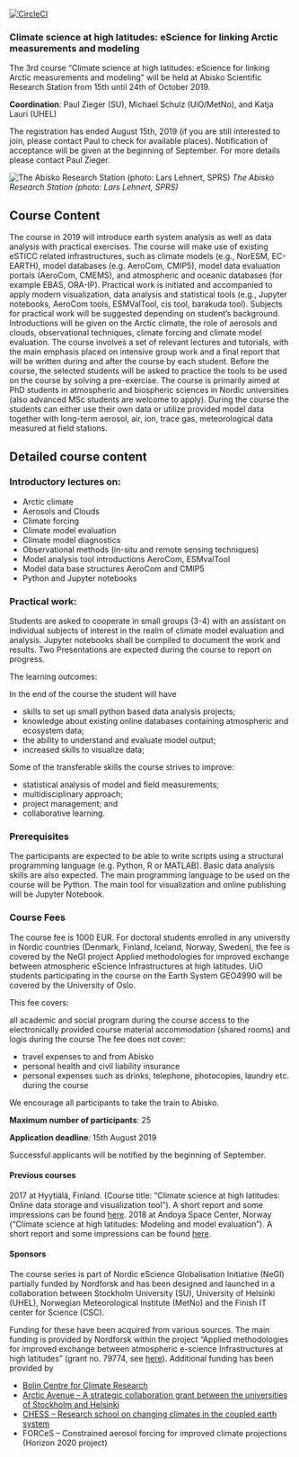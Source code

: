 
[![CircleCI](https://circleci.com/gh/NordicESMhub/NEGI-Abisko-2019.svg?style=svg&circle-token=708328c3d6428a29f49027f0a5e316fc32850dac)](https://circleci.com/gh/NordicESMhub/NEGI-Abisko-2019)

### Climate science at high latitudes: eScience for linking Arctic measurements and modeling

The 3rd course “Climate science at high latitudes: eScience for linking Arctic measurements and modeling” will be held at Abisko Scientific Research Station from 15th until 24th of October 2019.

**Coordination**: Paul Zieger (SU), Michael Schulz (UiO/MetNo), and Katja Lauri (UHEL)

The registration has ended August 15th, 2019 (if you are still interested to join, please contact Paul to check for available places). Notification of acceptance will be given at the beginning of September. For more details please contact Paul Zieger.


![The Abisko Research Station (photo: Lars Lehnert, SPRS)](https://www.aces.su.se/aces/wp-content/uploads/2019/05/abisko-naturvetenskapliga-station-lars-lehnert.jpg)
*The Abisko Research Station (photo: Lars Lehnert, SPRS)*

## Course Content
The course in 2019 will introduce earth system analysis as well as data analysis with practical exercises. The course will make use of existing eSTICC related infrastructures, such as climate models (e.g., NorESM, EC-EARTH), model databases (e.g. AeroCom, CMIP5), model data evaluation portals (AeroCom, CMEMS), and atmospheric and oceanic databases (for example EBAS, ORA-IP). Practical work is initiated and accompanied to apply modern visualization, data analysis and statistical tools (e.g., Jupyter notebooks, AeroCom tools, ESMValTool, cis tool, barakuda tool). Subjects for practical work will be suggested depending on student’s background. Introductions will be given on the Arctic climate, the role of aerosols and clouds, observational techniques, climate forcing and climate model evaluation. The course involves a set of relevant lectures and tutorials, with the main emphasis placed on intensive group work and a final report that will be written during and after the course by each student. Before the course, the selected students will be asked to practice the tools to be used on the course by solving a pre-exercise. The course is primarily aimed at PhD students in atmospheric and biospheric sciences in Nordic universities (also advanced MSc students are welcome to apply). During the course the students can either use their own data or utilize provided model data together with long-term aerosol, air, ion, trace gas, meteorological data measured at field stations.

## Detailed course content

### Introductory lectures on:

- Arctic climate
- Aerosols and Clouds
- Climate forcing
- Climate model evaluation
- Climate model diagnostics
- Observational methods (in-situ and remote sensing techniques)
- Model analysis tool introductions AeroCom, ESMvalTool
- Model data base structures AeroCom and CMIP5
- Python and Jupyter notebooks

### Practical work:

Students are asked to cooperate in small groups (3-4) with an assistant on individual subjects of interest in the realm of climate model evaluation and analysis. Jupyter notebooks shall be compiled to document the work and results. Two Presentations are expected during the course to report on progress.

The learning outcomes:

In the end of the course the student will have

- skills to set up small python based data analysis projects;
- knowledge about existing online databases containing atmospheric and ecosystem data;
- the ability to understand and evaluate model output;
- increased skills to visualize data;

Some of the transferable skills the course strives to improve:

- statistical analysis of model and field measurements;
- multidisciplinary approach;
- project management; and
- collaborative learning.

### Prerequisites

The participants are expected to be able to write scripts using a structural programming language (e.g. Python, R or MATLAB). Basic data analysis skills are also expected. The main programming language to be used on the course will be Python. The main tool for visualization and online publishing will be Jupyter Notebook.

### Course Fees

The course fee is 1000 EUR. 
For doctoral students enrolled in any university in Nordic countries (Denmark, Finland, Iceland, Norway, Sweden), the fee is covered by the NeGI project Applied methodologies for improved exchange between atmospheric eScience Infrastructures at high latitudes. UiO students participating in the course on the Earth System GEO4990 will be covered by the University of Oslo.

This fee covers:

all academic and social program during the course
access to the electronically provided course material
accommodation (shared rooms) and logis during the course
The fee does not cover:

- travel expenses to and from Abisko
- personal health and civil liability insurance
- personal expenses such as drinks, telephone, photocopies, laundry etc. during the course

We encourage all participants to take the train to Abisko.

**Maximum number of participants**: 25

**Application deadline**: 15th August 2019

Successful applicants will be notified by the beginning of September.

#### Previous courses
2017 at Hyytiälä, Finland. (Course title:  “Climate science at high latitudes: Online data storage and visualization tool”). A short report and some impressions can be found [here](https://www.aces.su.se/report-from-the-first-nordic-workshop-on-e-science-tools-for-climate-research/).
2018 at Andoya Space Center, Norway (“Climate science at high latitudes: Modeling and model evaluation”). A short report and some impressions can be found [here](https://www.aces.su.se/learning-new-e-science-tools-for-climate-research-in-norwegian-andoya/?highlight=NeGI).

#### Sponsors
The course series is part of Nordic eScience Globalisation Initiative (NeGI) partially funded by Nordforsk and has been designed and launched in a collaboration between Stockholm University (SU), University of Helsinki (UHEL), Norwegian Meteorological Institute (MetNo) and the Finish IT center for Science (CSC).

Funding for these have been acquired from various sources. The main funding is provided by Nordforsk within the project “Applied methodologies for improved exchange between atmospheric e-science Infrastructures at high latitudes” (grant no. 79774, see [here](https://www.nordforsk.org/en/programmes-and-projects/projects/applied-methodologies-for-improved-exchange-between-atmospheric-e-science-infrastructures-at-high-latitudes)). Additional funding has been provided by

- [Bolin Centre for Climate Research](https://bolin.su.se/index.php/education)
- [Arctic Avenue – A strategic collaboration grant between the universities of Stockholm and Helsinki](https://bolin.su.se/arcticavenue)
- [CHESS – Research school on changing climates in the coupled earth system](https://chess.w.uib.no/)
- FORCeS – Constrained aerosol forcing for improved climate projections (Horizon 2020 project)
